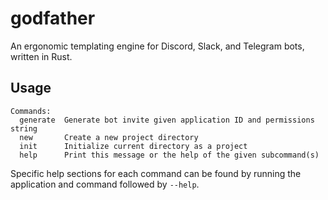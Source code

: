 # godfather
An ergonomic templating engine for Discord, Slack, and Telegram bots, written in Rust.

## Usage
```
Commands:
  generate  Generate bot invite given application ID and permissions string
  new       Create a new project directory
  init      Initialize current directory as a project
  help      Print this message or the help of the given subcommand(s)
```

Specific help sections for each command can be found by running the application and command followed by `--help`.
